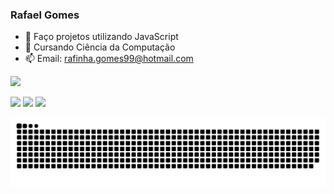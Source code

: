    ### Rafael Gomes


- 🔭 Faço projetos utilizando JavaScript 
- 🌱 Cursando Ciência da Computação 
- 📫 Email: rafinha.gomes99@hotmail.com 

<div align="start">
  <a href="https://github.com/rgomesss">
  <img height="170em" src="https://github-readme-stats.vercel.app/api?username=rgomesss&show_icons=true&theme=dark&include_all_commits=true&count_private=true"/>

  
</div>

  <a href="https://instagram.com/rgomesss" target="_blank"><img src="https://img.shields.io/badge/-Instagram-%23E4405F?style=for-the-badge&logo=instagram&logoColor=white" target="_blank"></a>
  <a href = "mailto:rafinha.gomes99@hotmail.com"><img src="https://img.shields.io/badge/Microsoft_Outlook-0078D4?style=for-the-badge&logo=microsoft-outlook&logoColor=white" target="_blank"></a>
  <a href="https://www.linkedin.com/in/rafael-gomes-de-sousa-b639bb13b/" target="_blank"><img src="https://img.shields.io/badge/-LinkedIn-%230077B5?style=for-the-badge&logo=linkedin&logoColor=white" target="_blank"></a> 
   
   ![Snake animation](https://github.com/rgomesss/rgomesss/blob/output/github-contribution-grid-snake.svg)
